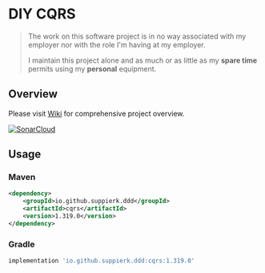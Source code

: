 # DIY CQRS

> The work on this software project is in no way associated with my employer nor with the role I'm having at my
> employer.
>
> I maintain this project alone and as much or as little as my **spare time** permits using my **personal** equipment.

## Overview

Please visit [Wiki](https://github.com/SuppieRK/DIY-CQRS/wiki) for comprehensive project overview.

[![SonarCloud](https://sonarcloud.io/images/project_badges/sonarcloud-orange.svg)](https://sonarcloud.io/summary/overall?id=SuppieRK_DIY-CQRS)

## Usage

### Maven

```xml
<dependency>
    <groupId>io.github.suppierk.ddd</groupId>
    <artifactId>cqrs</artifactId>
    <version>1.319.0</version>
</dependency>
```

### Gradle

```groovy
implementation 'io.github.suppierk.ddd:cqrs:1.319.0'
```
